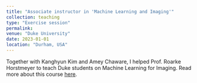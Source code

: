 ```yaml
---
title: "Associate instructor in 'Machine Learning and Imaging'"
collection: teaching
type: "Exercise session"
permalink: 
venue: "Duke University"
date: 2023-01-01
location: "Durham, USA"
---
```


Together with Kanghyun Kim and Amey Chaware, I helped Prof. Roarke Horstmeyer to teach Duke students on Machine Learning for Imaging. Read more about this course [here](https://deepimaging.github.io/syllabus/).
